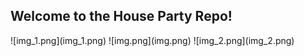 ## Welcome to the House Party Repo!

<p>
![img_1.png](img_1.png)
![img.png](img.png)
![img_2.png](img_2.png)
</p>
